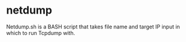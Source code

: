 # netdump
Netdump.sh is a BASH script that takes file name and target IP input in which to run Tcpdump with.
